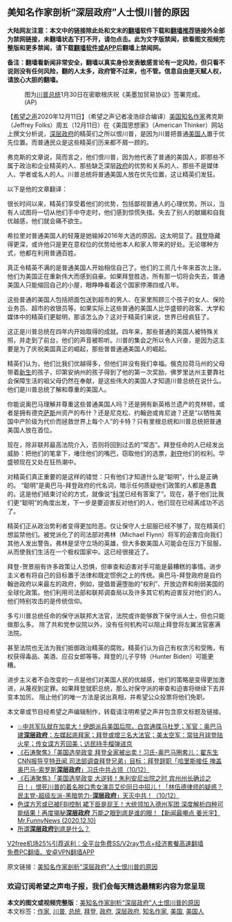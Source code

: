  <h2>美知名作家剖析“深层政府”人士恨川普的原因</h2> <p class="notice"><b>大陆网友注意：本文中的链接除此处和文末的<a href="https://github.com/bannedbook/fanqiang" >翻墙</a>软件下载和<a href="https://github.com/killgcd/justmysocks/blob/master/README.md">翻墙推荐</a>链接外全部为禁网链接，未翻墙状态下打不开，请勿点击。此为文字版禁闻，欲看图文视频完整版和更多禁闻，请下载<a href="https://github.com/bannedbook/fanqiang">翻墙软件或APP</a>后翻墙上禁闻网。</p><p>备注：翻墙看新闻非常安全，翻墙以真实身份发表敏感言论有一定风险，但只看不说则没有任何风险，翻的人太多，政府管不过来，也不管。信息自由是天赋人权，请放心大胆的翻墙。</b></p>  <div class="entry"> <figure><figcaption>图为<a href="https://www.bannedbook.org/bnews/tag/%e5%b7%9d%e6%99%ae/" class="st_tag internal_tag" rel="tag" title="标签 川普 下的日志">川普</a><a href="https://www.bannedbook.org/bnews/tag/%e6%80%bb%e7%bb%9f/" class="st_tag internal_tag" rel="tag" title="标签 总统 下的日志">总统</a>1月30日在密歇根庆祝《美墨加贸易协议》签署完成。(AP)</figcaption></figure> <p>【<span class='wp_keywordlink_affiliate'><a href="https://www.soundofhope.org" title="希望之声" target="_blank">希望之声</a></span>2020年12月11日】（希望之声记者凌浩综合编译）<a href="https://www.bannedbook.org/bnews/tag/%e7%be%8e%e5%9b%bd/" class="st_tag internal_tag" rel="tag" title="标签 美国 下的日志">美国</a><a href="https://www.bannedbook.org/bnews/tag/%E7%9F%A5%E5%90%8D%E4%BD%9C%E5%AE%B6/" class="st_tag internal_tag" rel="tag" title="标签 知名作家 下的日志">知名作家</a>弗克斯（Jeffrey Folks）周五（12月11日）在《美国思想家》（American Thinker）网站上撰文分析说，<a href="https://www.bannedbook.org/bnews/tag/%E6%B7%B1%E5%B1%82%E6%94%BF%E5%BA%9C/" class="st_tag internal_tag" rel="tag" title="标签 深层政府 下的日志">深层政府</a>的精英们之所以恨川普，是因为川普把普通<a href="https://www.bannedbook.org/bnews/tag/%E7%BE%8E%E5%9B%BD%E4%BA%BA/" class="st_tag internal_tag" rel="tag" title="标签 美国人 下的日志">美国人</a>置于优先位置。而普通民众是这些精英们历来都不屑一顾的。</p> <p>弗克斯的文章说，简而言之，他们恨川普，因为他代表了普通的美国人，即那些不属于政治和企业精英的人、那些缺乏深层<a href="https://www.bannedbook.org/bnews/tag/%e6%94%bf%e5%ba%9c/" class="st_tag internal_tag" rel="tag" title="标签 政府 下的日志">政府</a>的优势和关系的人、那些不是媒体人、学者或名人的人。川普总统将普通美国人放在优先位置，这让精英们发狂。</p> <p>以下是他的文章翻译：</p> <p>很长时间以来，精英们享受着他们的优势，包括鄙视普通人的心理优势。所以，当有人试图将一切从他们手中夺走时，他们感到惊慌失措。失去了别人的献媚和自我优越感，他们就会痛不欲生。</p> <p>希拉里对普通美国人的轻蔑是她输掉2016年大选的原因。这太明显了。<a href="https://www.bannedbook.org/bnews/tag/%e6%8b%9c%e7%99%bb/" class="st_tag internal_tag" rel="tag" title="标签 拜登 下的日志">拜登</a>隐藏得更深，或许他只是更在意权位的优势给他本人和家人带来的好处。无论哪种方式，他都在利用普通百姓。</p>  <p>真正令精英不满的是普通美国人开始相信自己了。他们的工资几十年来首次上涨，他们为美国正在重新伟大而感到自豪。如果拜登胜选，所有那一切将会失去，普通美国人只能缩回自己的小屋，眼睁睁看着这个国家停滞四或八年。</p> <p>这些普通的美国人包括把面包送到超市的男人、在家里照顾三个孩子的女人、保险业务员、超市的收银员等。如果实际上这些普通的美国人比华盛顿的政客、大学和媒体中的精英们更聪明，那该怎么办？这对于精英们来说，世界已经疯狂了。</p> <p>这正是川普总统在四年内开始取得的成就。四年来，那些普通的美国人被特殊关照，并走到了前台，他们的声音被聆听。川普的集会之所以令人兴奋，是因为这主要是为了庆祝美国真正的崛起，那些普普通通美国人的崛起。</p> <p>精英们认为，他们比我们优越得多，但他们并没有我们幸福。俄克拉荷马州的父母带着<span class='wp_keywordlink'><a href="https://www.bannedbook.org/forum2/topic1642.html" title="正见网《新生》" target="_blank">新生</a></span>的孩子，印第安纳州的孩子得到了他的第一次奖励，佛罗里达州主要靠社会保障生活的祖父母仍然在奉献，是这些伟大的美国人才知道川普总统在说什么。他们是川普总统了解和尊重的美国人。</p> <p>你能说奥巴马理解并尊重这些普通美国人吗？还是拥有新英格兰遗产的克林顿，或者是拥有德克<span class='wp_keywordlink'><a href="https://www.bannedbook.org/forum5/topic42.html" title="萨斯、诚信与自救" target="_blank">萨斯</a></span>州资产的布什？还是尼克松、约翰逊或肯尼迪？还是“以牺牲美国中产阶级为代价而拯救世界上每个人”的卡特？只有里根总统和川普总统把普通美国人放在首位。</p>  <p>现在，除非联邦最高法院介入，否则将回到过去的“常态”。拜登任命的人已经发出威胁：把他们的笔拿下，堵住他们的嘴巴，窃取他们的选票，<span class='wp_keywordlink'><a href="https://www.bannedbook.org/forum2/topic21.html" title="《剥夺》 黄建民 著" target="_blank">剥夺</a></span>他们的权利。华盛顿现在又处在狂热潮中。</p> <p>对精英们真正重要的是这样的错觉：只有他们才知道什么是“聪明”，什么是正确的。 “聪明”是奥巴马-拜登政府的代名词，暗示任何质疑他们政策的人都是愚蠢的。这是他们结束讨论的方式，就像说“<span class='wp_keywordlink'><a href="https://www.bannedbook.org/forum11/topic309.html" title="禁片：“科学”的棍子" target="_blank">科学</a></span>已经有答案了”。现在，基于他们比我们更“聪明”的角度出发，下一步是要迫害反对他们的人，他们现在已经离成功不远了。</p> <p>精英们正从政治势利者变得更加险恶。仅让保守人士屈服已经不够了，现在精英们想监禁他们。被党派化了的司法部对弗林（Michael Flynn）将军的迫害应向我们其他人发出警告。弗林是坚守立场的英雄，但大多数美国人可能会在压力下屈服，从而使我们生活在一个极权国家中。这已经很接近了。</p> <p>拜登-贺景丽有许多政策让人恐惧，但审查和迫害对手可能是最糟糕的事情。进步主义者有将自己的目标置于法律和既定惯例之上的传统。奥巴马-拜登政府是自约翰逊政府以来最左的政府，例如，提倡普遍堕胎的“权利”、开放边界和削弱美国的全球化政策。他们利用司法部和联邦调查局以及许多其它机构迫害反对他们的人。他们特别攻击的是传统信仰。</p> <p>多亏川普总统任命的保守派联邦大法官，法院或许能够救下保守派人士，但也只能做那么多。 除了共和党参议院以外，没有任何机构可以阻止拜登将左翼法官塞满法院。</p>  <p>甚至法院也无法为我们抵御政治精英的腐败。精英们认为自己有权贪污和受贿，有权获得毒品、美酒、应召女郎等等。拜登的儿子亨特（Hunter Biden）可能更糟。</p> <p>进步主义者不会改变的一点是他们对美国人民的优越感，他们的策略是变得更加激进，从蔑视到定罪。如果拜登就职总统，那么对保守派的审查和迫害将继续下去并变本加厉。 阻止他们的唯一方法是说出真相，并希望公众投票将他们免职。</p> <p>本文章或节目经希望之声编辑制作，转载请注明希望之声并包含原文标题及链接。</p> <ul class='op-related-articles' title='相关阅读'> <li><a href='https://www.bannedbook.org/bnews/bannedvideo/20201211/1445813.html' target='_blank'>💥中共军队就在加拿大！伊朗派兵美国后院，白宫通牒马杜罗；军官：奥巴马建<b>深层政府</b>；左媒起底拜家；拜登或增三名大法官；美太空军：常驻月球登陆火星；传女谍方芳回美；访民持手榴弹进京</a></li> <li><a href='https://www.bannedbook.org/bnews/bannedvideo/20201211/1445751.html' target='_blank'>《石涛聚焦》「美国选举政变 拜登全家被出卖！习氏-奥巴马圈套儿：翟东生 CNN报导亨特丑闻 司法部调查拜登兄弟」目标：拜登辞职「哈里斯接任 掩盖奥巴马-索罗斯<b>深层政府</b>」习氏中共占领（10/12）</a></li> <li><a href='https://www.bannedbook.org/bnews/bannedvideo/20201211/1445750.html' target='_blank'>《石涛聚焦》「美国选举政变 大逆转！朱利安尼出院之时 宾州州长确诊之日！」恨死川普的着名脱口秀女演员艾伦同日中招儿！「林伍德律师的疑惑？民主党-超级左派-黑暗势力-<b>深层政府</b>」天灭中共！（10/12）</a></li> <li><a href='https://www.bannedbook.org/bnews/cbnews/20201211/1445652.html' target='_blank'>色谍方芳或已被FBI控制 裙下臣是屁王！大统领加入德州军团 深度解析四种可能结果！再度揭秘<b>深层政府</b> 万能之眼到底是谁的眼！【新闻最嘲点 姜光宇】Mr.FunnyNews (2020.12.10)‬</a></li> <li><a href='https://www.bannedbook.org/bnews/topimagenews/20201210/1445210.html' target='_blank'>所谓<b>深层政府</b>到底是什么？</a></li> </ul> <p class="texttj"> <a href="https://www.bannedbook.org/forum23/topic22702.html" target="_blank">V2free机场25%引荐返利：全平台免费SS/V2ray节点+经济套餐高速翻墙</a><br/> <a href="https://github.com/bannedbook/fanqiang/wiki/%E7%A6%81%E9%97%BB%E7%BD%91%E5%AE%89%E5%8D%93%E7%BF%BB%E5%A2%99%E6%96%B0%E9%97%BBAPP" target="_blank">免费PC翻墙、安卓VPN翻墙APP</a></p><p>原文链接：<a class="src_link"  href="https://www.soundofhope.org/post/452722" target="_blank">美知名作家剖析“深层政府”人士恨川普的原因</a></p> <h3>欢迎订阅希望之声电子报，我们会每天精选最精彩内容为您呈现</h3> </p> <a name='sharetosocial'></a>       <div><b>本文的图文或视频完整版</b>：<a href='https://www.bannedbook.org/bnews/comments/20201212/1446111.html'>美知名作家剖析“深层政府”人士恨川普的原因</a></div>  </div><!--END ENTRY--> <div class="postfooter"> <div>本文标签：<a href="https://www.bannedbook.org/bnews/tag/%e4%bd%9c%e5%ae%b6/" rel="tag">作家</a>, <a href="https://www.bannedbook.org/bnews/tag/%e5%b7%9d%e6%99%ae/" rel="tag">川普</a>, <a href="https://www.bannedbook.org/bnews/tag/%e6%80%bb%e7%bb%9f/" rel="tag">总统</a>, <a href="https://www.bannedbook.org/bnews/tag/%e6%8b%9c%e7%99%bb/" rel="tag">拜登</a>, <a href="https://www.bannedbook.org/bnews/tag/%e6%94%bf%e5%ba%9c/" rel="tag">政府</a>, <a href="https://www.bannedbook.org/bnews/tag/%E6%B7%B1%E5%B1%82%E6%94%BF%E5%BA%9C/" rel="tag">深层政府</a>, <a href="https://www.bannedbook.org/bnews/tag/%E7%9F%A5%E5%90%8D%E4%BD%9C%E5%AE%B6/" rel="tag">知名作家</a>, <a href="https://www.bannedbook.org/bnews/tag/%e7%be%8e%e5%9b%bd/" rel="tag">美国</a>, <a href="https://www.bannedbook.org/bnews/tag/%E7%BE%8E%E5%9B%BD%E4%BA%BA/" rel="tag">美国人</a></div>  </div><!--END POSTFOOTER--> 
